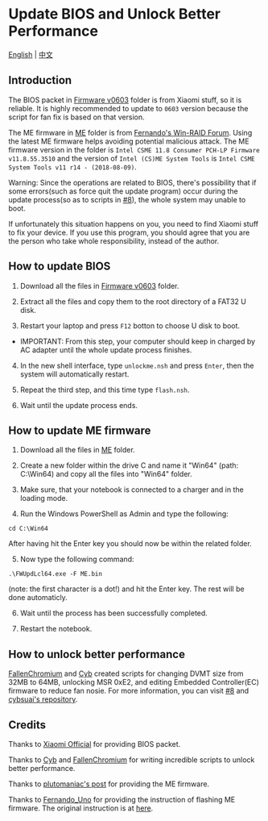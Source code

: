 # Update BIOS and Unlock Better Performance

[English](README.md) | [中文](README-CN.md)

## Introduction

The BIOS packet in [Firmware v0603](https://github.com/daliansky/XiaoMi-Pro/tree/master/BIOS/Firmware%20v0603) folder is from Xiaomi stuff, so it is reliable. It is highly recommended to update to `0603` version because the script for fan fix is based on that version.

The ME firmware in [ME](https://github.com/daliansky/XiaoMi-Pro/tree/master/BIOS/ME) folder is from [Fernando's Win-RAID Forum](https://www.win-raid.com/t596f39-Intel-Management-Engine-Drivers-Firmware-amp-System-Tools.html). Using the latest ME firmware helps avoiding potential malicious attack. The ME firmware version in the folder is `Intel CSME 11.8 Consumer PCH-LP Firmware v11.8.55.3510` and the version of `Intel (CS)ME System Tools` is `Intel CSME System Tools v11 r14 - (2018-08-09)`.

Warning: Since the operations are related to BIOS, there's possibility that if some errors(such as force quit the update program) occur during the update process(so as to scripts in [#8](https://github.com/stevezhengshiqi/XiaoMi-Pro/issues/8)), the whole system may unable to boot.

If unfortunately this situation happens on you, you need to find Xiaomi stuff to fix your device. If you use this program, you should agree that you are the person who take whole responsibility, instead of the author.


## How to update BIOS

1. Download all the files in [Firmware v0603](https://github.com/daliansky/XiaoMi-Pro/tree/master/BIOS/Firmware%20v0603) folder.

2. Extract all the files and copy them to the root directory of a FAT32 U disk.

3. Restart your laptop and press `F12` botton to choose U disk to boot.
  - IMPORTANT: From this step, your computer should keep in charged by AC adapter until the whole update process finishes.

4. In the new shell interface, type `unlockme.nsh` and press `Enter`, then the system will automatically restart.

5. Repeat the third step, and this time type `flash.nsh`.

6. Wait until the update process ends.


## How to update ME firmware

1. Download all the files in [ME](https://github.com/daliansky/XiaoMi-Pro/tree/master/BIOS/ME) folder.

2. Create a new folder within the drive C and name it "Win64" (path: C:\Win64) and copy all the files into "Win64" folder.

3. Make sure, that your notebook is connected to a charger and in the loading mode.

4. Run the Windows PowerShell as Admin and type the following:
```
cd C:\Win64
```
After having hit the Enter key you should now be within the related folder.

5. Now type the following command:
```
.\FWUpdLcl64.exe -F ME.bin
```
(note: the first character is a dot!) and hit the Enter key.
The rest will be done automaticly.

6. Wait until the process has been successfully completed.

7. Restart the notebook.


## How to unlock better performance

[FallenChromium](https://github.com/FallenChromium) and [Cyb](http://4pda.ru/forum/index.php?showuser=914121) created scripts for changing DVMT size from 32MB to 64MB, unlocking MSR 0xE2, and editing Embedded Controller(EC) firmware to reduce fan nosie. For more information, you can visit [#8](https://github.com/stevezhengshiqi/XiaoMi-Pro/issues/8) and [cybsuai's repository](https://github.com/cybsuai/Mi-Notebook-Pro-tweaks).


## Credits

Thanks to [Xiaomi Official](https://www.mi.com/service/bijiben/) for providing BIOS packet.

Thanks to [Cyb](http://4pda.ru/forum/index.php?showuser=914121) and [FallenChromium](https://github.com/FallenChromium) for writing incredible scripts to unlock better performance.

Thanks to [plutomaniac's post](https://www.win-raid.com/t596f39-Intel-Management-Engine-Drivers-Firmware-amp-System-Tools.html) for providing the ME firmware.

Thanks to [Fernando_Uno](http://en.miui.com/space-uid-2239545255.html) for providing the instruction of flashing ME firmware. The original instruction is at [here](http://en.miui.com/thread-3260884-1-1.html).
